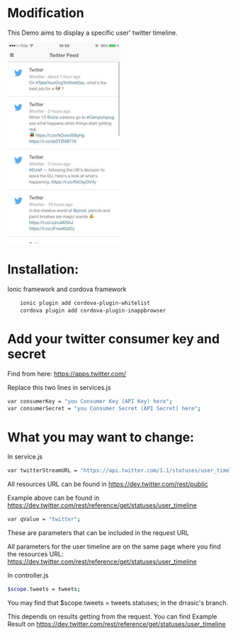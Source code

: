 # Modification
This Demo aims to display a specific user' twitter timeline.

![Twitter feed screenshot](/www/img/twitter-user-timeline.jpeg?raw=true "Twitter feed screenshot")

# Installation:
Ionic framework and cordova framework
```sh
    ionic plugin add cordova-plugin-whitelist
    cordova plugin add cordova-plugin-inappbrowser
```

# Add your twitter consumer key and secret
Find from here: https://apps.twitter.com/

Replace this two lines in services.js
```sh
var consumerKey = "you Consumer Key (API Key) here";
var consumerSecret = "you Consumer Secret (API Secret) here";
```

# What you may want to change:
In service.js
```sh
var twitterStreamURL = "https://api.twitter.com/1.1/statuses/user_timeline.json?screen_name="; 
```

All resources URL can be found in https://dev.twitter.com/rest/public

Example above can be found in https://dev.twitter.com/rest/reference/get/statuses/user_timeline
```sh
var qValue = "twitter";
```

These are parameters that can be included in the request URL

All parameters for the user timeline are on the same page where you find the resources URL: https://dev.twitter.com/rest/reference/get/statuses/user_timeline

In controller.js
```sh
$scope.tweets = tweets;
```
You may find that $scope.tweets = tweets.statuses; in the drrasic's branch.

This depends on results getting from the request. 
You can find Example Result on https://dev.twitter.com/rest/reference/get/statuses/user_timeline